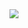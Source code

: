 
<a href="https://portal.azure.com/#create/Microsoft.Template/uri/https%3A%2F%2Fraw.githubusercontent.com%2FBuytaertpieter%2FAzureVMTemplates%2Fmaster%2FAzureVMDomainJoinedTemplate%2FTemplates%2Fazuredeploy.json" target="_blank">
    <img src="http://azuredeploy.net/deploybutton.png"/>
</a>
